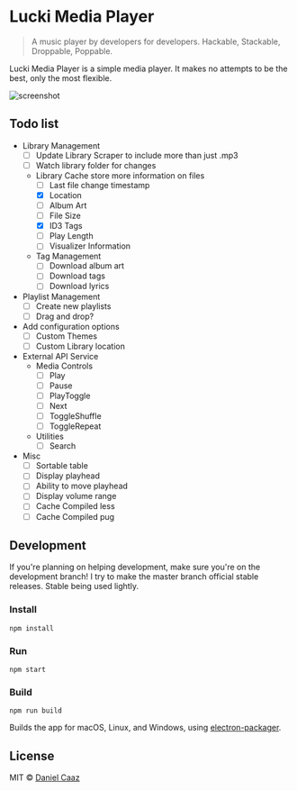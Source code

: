 # Lucki Media Player

> A music player by developers for developers. Hackable, Stackable, Droppable, Poppable.

Lucki Media Player is a simple media player. It makes no attempts to be the best, only the most flexible.

![screenshot](https://dl.dropboxusercontent.com/u/9305622/KEEP/Dev/lucki.png "Screenshot")

## Todo list
- Library Management
  - [ ] Update Library Scraper to include more than just .mp3
  - [ ] Watch library folder for changes
  - Library Cache store more information on files
    - [ ] Last file change timestamp
    - [x] Location
    - [ ] Album Art
    - [ ] File Size
    - [x] ID3 Tags
    - [ ] Play Length
    - [ ] Visualizer Information
  - Tag Management
    - [ ] Download album art
    - [ ] Download tags
    - [ ] Download lyrics
- Playlist Management
  - [ ] Create new playlists
  - [ ] Drag and drop?
- Add configuration options
  - [ ] Custom Themes
  - [ ] Custom Library location
- External API Service
  - Media Controls
    - [ ] Play
    - [ ] Pause
    - [ ] PlayToggle
    - [ ] Next
    - [ ] ToggleShuffle
    - [ ] ToggleRepeat
  - Utilities
    - [ ] Search
- Misc
  - [ ] Sortable table
  - [ ] Display playhead
  - [ ] Ability to move playhead
  - [ ] Display volume range
  - [ ] Cache Compiled less
  - [ ] Cache Compiled pug

## Development
If you're planning on helping development, make sure you're on the development branch! I try to make the master branch official stable releases. Stable being used lightly.
### Install
`npm install`

### Run
`npm start`

### Build
`npm run build`

Builds the app for macOS, Linux, and Windows, using [electron-packager](https://github.com/electron-userland/electron-packager).


## License

MIT © [Daniel Caaz](https://caaz.me)
